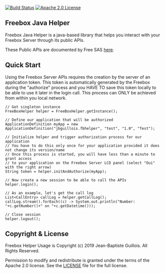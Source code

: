 [![Build Status](https://travis-ci.org/jbguillois/freebox-java-helper.svg?branch=master)](https://travis-ci.org/jbguillois/freebox-java-helper) [![Apache 2.0 License](https://img.shields.io/badge/license-Apache%202-blue.svg)](https://www.apache.org/licenses/LICENSE-2.0.txt)

## Freebox Java Helper
Freebox Java Helper is a java-based library that helps you interact with your Freebox Server through its public APIs.

These Public APIs are documented by Free SAS [here](https://dev.freebox.fr/sdk).

## Quick Start
Using the Freebox Server APIs requires the creation by the server of an application token. This token is automatically generated by the Freebox during the "authorize" process and you HAVE TO save this token locally to be able to use it later in the login call. This process can ONLY be achieved from within you local network.

````
// Get singleton instance
FreeBoxHelper helper = FreeBoxHelper.getInstance();

// Define our application that will be authorized
ApplicationDefinition myApp = new ApplicationDefinition("jbguillois.fbhelper", "test", "1.0", "Test");

// Initialize helper and trigger authorization process for our application
// You have to do this only once for your application provided it does not change its version/name
// Once this process is started, you will have less than a minute to grant access 
// to your application on the Freebox Server LCD panel (select "Oui" with the right arrow)
String token = helper.initAndAuthorize(myApp);

// Now create a new session to be able to call the APIs
helper.login();

// As an example, let's get the call log
List<CallEntry> callLog = helper.getCallLog();
callLog.stream().forEach((c) -> System.out.println("Number: "+c.getNumber()+" on "+c.getDatetime()));

// Close session
helper.logout();
````

Copyright & License
-

Freebox Helper Usage is Copyright (c) 2019 Jean-Baptiste Guillois. All Rights Reserved.

Permission to modify and redistribute is granted under the terms of the Apache 2.0 license. See the [LICENSE](https://raw.githubusercontent.com/jbguillois/freebox-java-helper/master/LICENSE) file for the full license.
